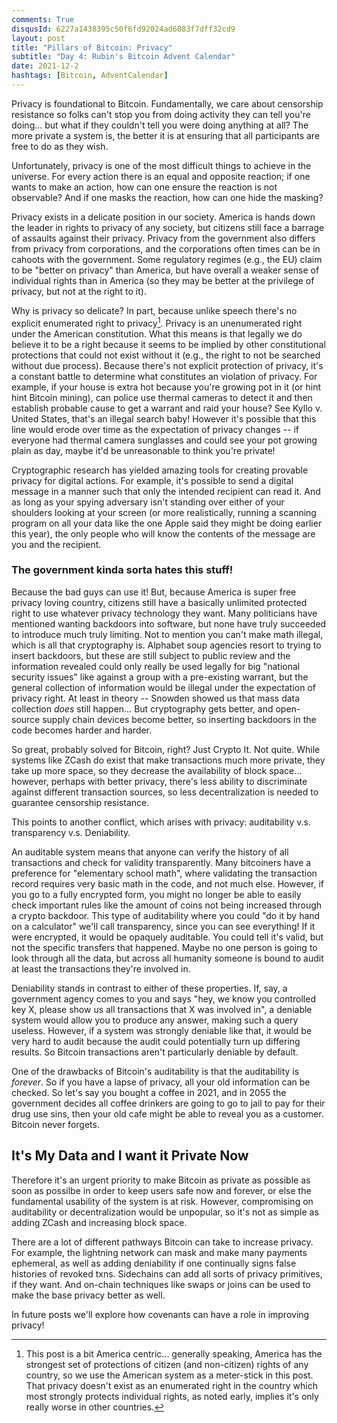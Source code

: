 ```yaml
---
comments: True
disqusId: 6227a1438395c50f6fd92024ad6083f7dff32cd9
layout: post
title: "Pillars of Bitcoin: Privacy"
subtitle: "Day 4: Rubin's Bitcoin Advent Calendar"
date: 2021-12-2
hashtags: [Bitcoin, AdventCalendar]
---
```


Privacy is foundational to Bitcoin. Fundamentally, we care about censorship
resistance so folks can't stop you from doing activity they can tell you're
doing… but what if they couldn't tell you were doing anything at all? The more
private a system is, the better it is at ensuring that all participants are free
to do as they wish.

Unfortunately, privacy is one of the most difficult things to achieve in the
universe. For every action there is an equal and opposite reaction; if one wants
to make an action, how can one ensure the reaction is not observable? And if one
masks the reaction, how can one hide the masking?

Privacy exists in a delicate position in our society. America is hands down the
leader in rights to privacy of any society, but citizens still face a barrage of
assaults against their privacy. Privacy from the government also differs from
privacy from corporations, and the corporations often times can be in cahoots
with the government. Some regulatory regimes (e.g., the EU) claim to be "better
on privacy" than America, but have overall a weaker sense of individual rights
than in America (so they may be better at the privilege of privacy, but not at
the right to it).

Why is privacy so delicate? In part, because unlike speech there's no explicit
enumerated right to privacy[^centric]. Privacy is an unenumerated right under
the American constitution. What this means is that legally we do believe it to
be a right because it seems to be implied by other constitutional protections
that could not exist without it (e.g., the right to not be searched without due
process).  Because there's not explicit protection of privacy, it's a constant
battle to determine what constitutes an violation of privacy. For example, if
your house is extra hot because you're growing pot in it (or hint hint Bitcoin
mining), can police use thermal cameras to detect it and then establish probable
cause to get a warrant and raid your house? See Kyllo v. United States, that's
an illegal search baby! However it's possible that this line would erode over
time as the expectation of privacy changes -- if everyone had thermal camera
sunglasses and could see your pot growing plain as day, maybe it'd be
unreasonable to think
you're private!

Cryptographic research has yielded amazing tools for creating provable privacy
for digital actions. For example, it's possible to send a digital message in a
manner such that only the intended recipient can read it. And as long as your
spying adversary isn't standing over either of your shoulders looking at your
screen (or more realistically, running a scanning program on all your data like
the one Apple said they might be doing earlier this year), the only people who
will know the contents of the message are you and the recipient.

### The government kinda sorta hates this stuff!

Because the bad guys can use it! But, because America is super free privacy
loving country, citizens still have a basically unlimited protected right to use
whatever privacy technology they want. Many politicians have mentioned wanting
backdoors into software, but none have truly succeeded to introduce much truly
limiting. Not to mention you can't make math illegal, which is all that
cryptography is. Alphabet soup agencies resort to trying to insert backdoors,
but these are still subject to public review and the information revealed could
only really be used legally for big "national security issues" like against a
group with a pre-existing warrant, but the general collection of information
would be illegal under the expectation of privacy right. At least in theory --
Snowden showed us that mass data collection
*does* still happen… But cryptography gets better, and open-source supply chain
devices become better, so inserting backdoors in the code becomes harder and
harder. 

So great, probably solved for Bitcoin, right? Just Crypto It. Not quite. While
systems like ZCash do exist that make transactions much more private, they take
up more space, so they decrease the availability of block space… however,
perhaps with better privacy, there's less ability to discriminate against
different transaction sources, so less decentralization is needed to guarantee
censorship resistance.

This points to another conflict, which arises with privacy: auditability v.s.
transparency v.s. Deniability.

An auditable system means that anyone can verify the history of all transactions
and check for validity transparently. Many bitcoiners have a preference for
"elementary school math", where validating the transaction record requires very
basic math in the code, and not much else. However, if you go to a fully
encrypted form, you might no longer be able to easily check important rules like
the amount of coins not being increased through a crypto backdoor. This type of
auditability where you could "do it by hand on a calculator" we'll call
transparency, since you can see everything! If it were encrypted, it would be
opaquely auditable. You could tell it's valid, but not the specific transfers
that happened. Maybe no one person is going to look through all the data, but
across all humanity someone is bound to audit at least the transactions they're
involved in.

Deniability stands in contrast to either of these properties. If, say, a
government agency comes to you and says "hey, we know you controlled key X,
please show us all transactions that X was involved in", a deniable system would
allow you to produce any answer, making such a query useless. However, if a
system was strongly deniable like that, it would be very hard to audit because
the audit could potentially turn up differing results. So Bitcoin transactions
aren't particularly deniable by default.

One of the drawbacks of Bitcoin's auditability is that the auditability is
*forever*. So if you have a lapse of privacy, all your old information can be
checked. So let's say you bought a coffee in 2021, and in 2055 the government
decides all coffee drinkers are going to go to jail to pay for their drug use
sins, then your old cafe might be able to reveal you as a customer. Bitcoin
never forgets.


## It's My Data and I want it Private Now
Therefore it's an urgent priority to make Bitcoin as private as possible as soon
as possilbe in order to keep users safe now and forever, or else the fundamental
usability of the system is at risk. However, compromising on auditability or
decentralization would be unpopular, so it's not as simple as adding ZCash and
increasing block space.

There are a lot of different pathways Bitcoin can take to increase privacy. For
example, the lightning network can mask and make many payments ephemeral, as
well as adding deniability if one continually signs false histories of revoked
txns.  Sidechains can add all sorts of privacy primitives, if they want. And
on-chain techniques like swaps or joins can be used to make the base privacy
better as well.

In future posts we'll explore how covenants can have a role in improving
privacy!

[^centric]: This post is a bit America centric... generally speaking, America
has the strongest set of protections of citizen (and non-citizen) rights of any
country, so we use the American system as a meter-stick in this post. That privacy
doesn't exist as an enumerated right in the country which most strongly protects
individual rights, as noted early, implies it's only really worse in other countries.
